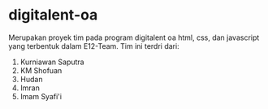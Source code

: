 # digitalent-oa
Merupakan proyek tim pada program digitalent oa html, css, dan javascript yang terbentuk dalam E12-Team.
Tim ini terdri dari:
1. Kurniawan Saputra
2. KM Shofuan
3. Hudan
4. Imran
5. Imam Syafi'i
